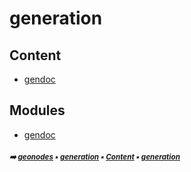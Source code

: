 # generation



## Content

- [gendoc](macro-gener-gendo---gendoc.md#gendoc)

## Modules



- [gendoc](macro-gener-gendo---gendoc.md#gendoc)

##### <sub>:arrow_right: [geonodes](index.md#geonodes) :black_small_square: [generation](macro-gener---generation.md#generation) :black_small_square: [Content](macro-gener---generation.md#content) :black_small_square: [generation](macro-gener---generation.md#generation)</sub>